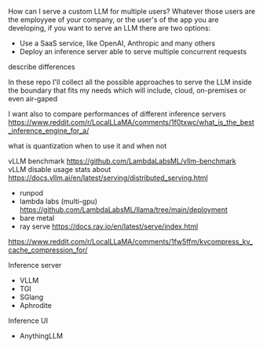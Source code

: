 How can I serve a custom LLM for multiple users?
Whatever those users are the employyee of your company, or the user's of the app you are developing, 
if you want to serve an LLM there are two options:
- Use a SaaS service, like OpenAI, Anthropic and many others
- Deploy an inference server able to serve multiple concurrent requests

describe differences

In these repo I'll collect all the possible approaches to serve the LLM inside the 
boundary that fits my needs which will include, cloud, on-premises or even air-gaped 

I want also to compare performances of different inference servers
https://www.reddit.com/r/LocalLLaMA/comments/1f0txwc/what_is_the_best_inference_engine_for_a/

what is quantization
when to use it and when not

vLLM benchmark https://github.com/LambdaLabsML/vllm-benchmark
vLLM disable usage stats
about https://docs.vllm.ai/en/latest/serving/distributed_serving.html

- runpod
- lambda labs (multi-gpu) https://github.com/LambdaLabsML/llama/tree/main/deployment
- bare metal
- ray serve https://docs.ray.io/en/latest/serve/index.html

https://www.reddit.com/r/LocalLLaMA/comments/1fw5ffm/kvcompress_kv_cache_compression_for/

Inference server
- VLLM
- TGI
- SGlang
- Aphrodite

Inference UI
- AnythingLLM